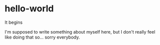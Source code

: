 # hello-world
It begins

I'm supposed to write something about myself here, but I don't really feel like doing that so... sorry everybody.
